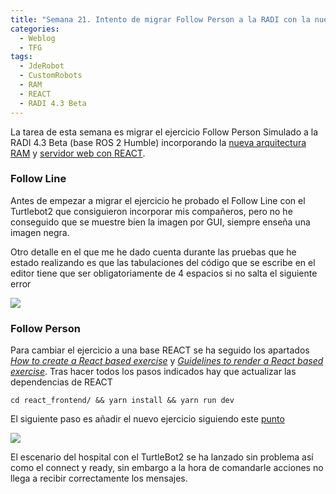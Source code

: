 ```yaml
---
title: "Semana 21. Intento de migrar Follow Person a la RADI con la nueva arquitectura RAM"
categories:
  - Weblog
  - TFG
tags:
  - JdeRobot
  - CustomRobots
  - RAM
  - REACT
  - RADI 4.3 Beta
---
```


La tarea de esta semana es migrar el ejercicio Follow Person Simulado a la RADI 4.3 Beta (base ROS 2 Humble) incorporando la [nueva arquitectura RAM](https://github.com/TheRoboticsClub/2023-upe-blanca-soria/tree/main/jammy_docker) y [servidor web con REACT](https://github.com/JdeRobot/CustomRobots/tree/humble-devel/tmp/webserver).

### Follow Line
Antes de empezar a migrar el ejercicio he probado el Follow Line con el Turtlebot2 que consiguieron incorporar mis compañeros, pero no he conseguido que se muestre bien la imagen por GUI, siempre enseña una imagen negra. 

Otro detalle en el que me he dado cuenta durante las pruebas que he estado realizando es que las tabulaciones del código que se escribe en el editor tiene que ser obligatoriamente de 4 espacios si no salta el siguiente error

![](/2022-tfg-lucia-chen/images/blog23/error.png)


### Follow Person

Para cambiar el ejercicio a una base REACT se ha seguido los apartados [*How to create a React based exercise*](https://github.com/JdeRobot/RoboticsAcademy/blob/master/docs/InstructionsForDevelopers.md#how-to-create-a-react-based-exercise) y [*Guidelines to render a React based exercise*](https://github.com/JdeRobot/RoboticsAcademy/blob/master/docs/InstructionsForDevelopers.md#guidelines-to-render-a-react-based-exercise). Tras hacer todos los pasos indicados hay que actualizar las dependencias de REACT 
~~~
cd react_frontend/ && yarn install && yarn run dev
~~~

El siguiente paso es añadir el nuevo ejercicio siguiendo este [punto](https://github.com/JdeRobot/RoboticsAcademy/blob/master/docs/InstructionsForDevelopers.md#how-to-add-a-new-exercise)

![](/2022-tfg-lucia-chen/images/blog23/nuevoejercicio.png)

El escenario del hospital con el TurtleBot2 se ha lanzado sin problema así como el connect y ready, sin embargo a la hora de comandarle acciones no llega a recibir correctamente los mensajes.
